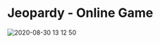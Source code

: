 # Jeopardy - Online Game

![2020-08-30 13 12 50](https://user-images.githubusercontent.com/63851100/91659031-467cca00-eacd-11ea-8b43-ec9976e44e52.gif)
